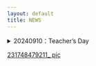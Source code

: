 ```yaml
---
layout: default
title: NEWS
---
```


<section markdown="1">

<details>
<summary>20240910：Teacher’s Day</summary>

Reflections on Teacher’s Day

In the past, I only knew the joy of giving gifts to my teachers on Teacher’s Day.
Now I truly understand the happiness of receiving flowers from my own students!
And there was even a box of pomegranates, symbolizing fruitful achievements. :-)
Let’s guess whose thoughtful idea it was!

教师节有感

昔年恩师受花香，
今朝桃李立身旁。
花捧双手心意暖，
石榴一箱硕果长。
谁将巧思藏其中？
笑语盈盈满研斋。

</details>


[231748479211_ pic](https://github.com/user-attachments/assets/dca23cfc-4e78-4be1-a927-3bd73a310045)

